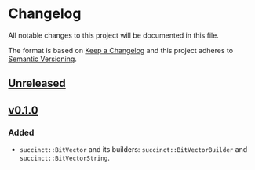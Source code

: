 # Changelog
All notable changes to this project will be documented in this file.

The format is based on [Keep a Changelog](http://keepachangelog.com/en/1.0.0/)
and this project adheres to [Semantic Versioning](http://semver.org/spec/v2.0.0.html).

## [Unreleased]

## [v0.1.0]

### Added
- `succinct::BitVector` and its builders: `succinct::BitVectorBuilder` and `succinct::BitVectorString`.

[Unreleased]: https://github.com/laysakura/succinct.rs/compare/v0.1.0...HEAD
[v0.1.0]: https://github.com/laysakura/succinct.rs/compare/3d425b4...v0.1.0
